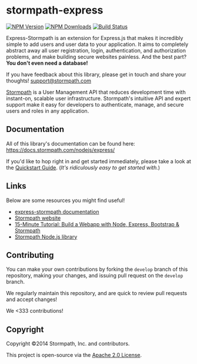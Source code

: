 # stormpath-express

[![NPM Version](https://img.shields.io/npm/v/express-stormpath.svg?style=flat)](https://npmjs.org/package/express-stormpath)
[![NPM Downloads](http://img.shields.io/npm/dm/express-stormpath.svg?style=flat)](https://npmjs.org/package/express-stormpath)
[![Build Status](https://img.shields.io/travis/stormpath/stormpath-express.svg?style=flat)](https://travis-ci.org/stormpath/stormpath-express)

Express-Stormpath is an extension for Express.js that makes it incredibly
simple to add users and user data to your application.  It aims to completely
abstract away all user registration, login, authentication, and authorization
problems, and make building secure websites painless.  And the best part?
**You don't even need a database!**

If you have feedback about this library, please get in touch and share your
thoughts!  [support@stormpath.com](mailto:support@stormpath.com)

[Stormpath](https://stormpath.com) is a User Management API that reduces
development time with instant-on, scalable user infrastructure.  Stormpath's
intuitive API and expert support make it easy for developers to authenticate,
manage, and secure users and roles in any application.


## Documentation

All of this library's documentation can be found here: https://docs.stormpath.com/nodejs/express/

If you'd like to hop right in and get started immediately, please take a look at
the [Quickstart Guide](https://docs.stormpath.com/nodejs/express/quickstart.html).
(*It's ridiculously easy to get started with.*)


## Links

Below are some resources you might find useful!

- [express-stormpath documentation](http://docs.stormpath.com/nodejs/express/)
- [Stormpath website](https://stormpath.com)
- [15-Minute Tutorial: Build a Webapp with Node, Express, Bootstrap & Stormpath](https://stormpath.com/blog/build-nodejs-express-stormpath-app/)
- [Stormpath Node.js library](https://github.com/stormpath/stormpath-sdk-node)


## Contributing

You can make your own contributions by forking the `develop` branch of this
repository, making your changes, and issuing pull request on the `develop` branch.

We regularly maintain this repository, and are quick to review pull requests
and accept changes!

We <333 contributions!


## Copyright

Copyright &copy;2014 Stormpath, Inc. and contributors.

This project is open-source via the [Apache 2.0 License](http://www.apache.org/licenses/LICENSE-2.0).
